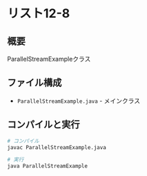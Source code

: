 # リスト12-8

## 概要
ParallelStreamExampleクラス

## ファイル構成
- `ParallelStreamExample.java` - メインクラス

## コンパイルと実行
```bash
# コンパイル
javac ParallelStreamExample.java

# 実行
java ParallelStreamExample
```
